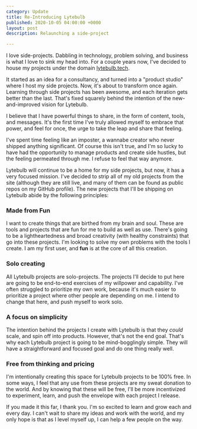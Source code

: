 ```yaml
---
category: Update
title: Re-Introducing Lytebulb
published: 2020-10-05 04:00:00 +0000
layout: post
description: Relaunching a side-project

---
```

I love side-projects. Dabbling in technology, problem solving, and business is what I love to sink my head into. For a couple years now, I've decided to house my projects under the domain [lytebulb.tech](https://lytebulb.tech).

It started as an idea for a consultancy, and turned into a "product studio" where I host my side projects. Now, it's about to transform once again. Learning through side projects has been awesome, and each iteration gets better than the last. That's fixed squarely behind the intention of the new-and-improved vision for Lytebulb.

I believe that I have powerful things to share, in the form of content, tools, and messages. It's the first time I've truly allowed myself to embrace that power, and feel for once, the urge to take the leap and share that feeling.

I've spent time feeling like an imposter, a wannabe creator who never shipped anything significant. Of course this isn't true, and I'm so lucky to have had the opportunity to manage products and create side hustles, but the feeling permeated through me. I refuse to feel that way anymore.

Lytebulb will continue to be a home for my side projects, but now, it has a very focused mission. I've decided to strip all of my old projects from the site (although they are still live, and many of them can be found as public repos on my GitHub profile). The new projects that I'll be shipping on Lytebulb abide by the following principles:

### Made from Fun

I want to create things that are birthed from my brain and soul. These are tools and projects that are fun for me to build as well as use. There's going to be a lightheartedness and broad creativity (with healthy constraints) that go into these projects. I'm looking to solve my own problems with the tools I create. I am my first user, and **fun** is at the core of all this creation.

### Solo creating

All Lytebulb projects are solo-projects. The projects I'll decide to put here are going to be end-to-end exercises of my willpower and capability. I've often struggled to prioritize my own work, because it's much easier to prioritize a project where other people are depending on me. I intend to change that here, and push myself to work solo.

### A focus on simplicity

The intention behind the projects I create with Lytebulb is that they _could_ scale, and spin off into products. However, that's not the end goal. That's why each Lytebulb project is going to be mind-bogglingly simple. They will have a straightforward and focused goal and do one thing really well.

### Free from thinking and pricing

I'm intentionally creating this space for Lytebulb projects to be 100% free. In some ways, I feel that any use from these projects are my sweat donation to the world. And by knowing that these will be free, I'll be more incentivized to experiment, learn, and push the envelope with each project I release.

If you made it this far, I thank you. I'm so excited to learn and grow each and every day. I can't wait to share my ideas and work with the world, and my only hope is that as I level myself up, I can help a few people on the way.